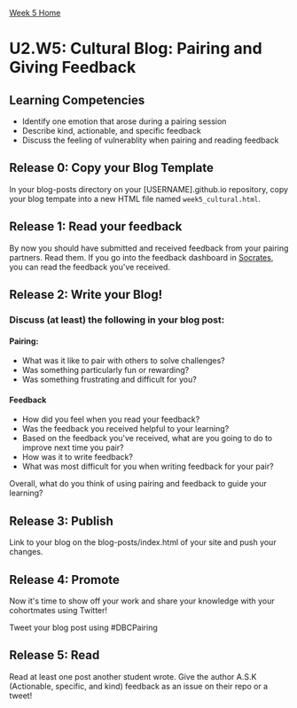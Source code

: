 [Week 5 Home](../)

# U2.W5: Cultural Blog: Pairing and Giving Feedback

## Learning Competencies
- Identify one emotion that arose during a pairing session
- Describe kind, actionable, and specific feedback
- Discuss the feeling of vulnerablity when pairing and reading feedback

## Release 0: Copy your Blog Template
In your blog-posts directory on your [USERNAME].github.io repository, copy your blog tempate into a new HTML file named `week5_cultural.html`.

## Release 1: Read your feedback
By now you should have submitted and received feedback from your pairing partners. Read them. If you go into the feedback dashboard in [Socrates](https://socrates.devbootcamp.com/feedback), you can read the feedback you've received.

## Release 2: Write your Blog!

### Discuss (at least) the following in your blog post:
#### Pairing:
- What was it like to pair with others to solve challenges?
- Was something particularly fun or rewarding?
- Was something frustrating and difficult for you?

#### Feedback
- How did you feel when you read your feedback?
- Was the feedback you received helpful to your learning?
- Based on the feedback you've received, what are you going to
do to improve next time you pair?
- How was it to write feedback?
- What was most difficult for you when writing feedback for your pair?

Overall, what do you think of using pairing and feedback to guide your learning?


## Release 3: Publish
Link to your blog on the blog-posts/index.html of your site and push your changes.


## Release 4: Promote

Now it's time to show off your work and share your knowledge with your cohortmates using Twitter!

Tweet your blog post using #DBCPairing

## Release 5: Read

Read at least one post another student wrote. Give the author A.S.K (Actionable, specific, and kind) feedback as an issue on their repo or a tweet!